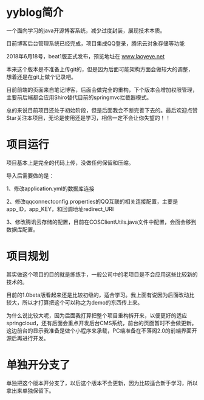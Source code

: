 # yyblog简介

一个面向学习的java开源博客系统，减少过度封装，展现技术本质。

目前博客后台管理系统已经完成，项目集成QQ登录，腾讯云对象存储等功能

2018年6月18号，beat1版正式发布，预览地址在 www.laoyeye.net

本来这个版本是不准备上传git的，但是因为后面可能架构方面会做较大的调整，想着还是在git上做个记录吧。

目前前端的页面来自笔记博客，后面会做完全的重构，下个版本会增加权限管理，主要前后端都会应用Shiro替代目前的springmvc拦截器模式。

总的来说目前项目还处于初始阶段，但是后面我会不断完善下去的。最后欢迎点赞Star关注本项目，无论是使用还是学习，相信一定不会让你失望的！！

# 项目运行

项目基本上是完全的代码上传，没做任何保留和压缩。

导入后需要做的是：

1、修改application.yml的数据库连接

2、修改qqconnectconfig.properties的QQ互联的相关连接配置，主要是app_ID，app_KEY，和回调地址redirect_URI

3、修改腾讯云存储的配置，目前在COSClientUtils.java文件中配置，会面会移到数据库配置。

# 项目规划

其实做这个项目的目的就是练练手，一般公司中的老项目是不会应用这些比较新的技术的。

目前的1.0beta版看起来还是比较初级的，适合学习。我上面有说因为后面改动比较大，所以才打算把这个可以称之为demo的东西传上来。

为什么说比较大呢，因为后面我打算把整个项目重构拆开来，以便更好的适应springcloud，还有后面会重点开发后台CMS系统，前台的页面暂时不会做更新。这边前台的显示我准备是做个小程序来承载，PC端准备在不落阁2.0的前端界面开源后再进行开发。

# 单独开分支了
单独把这个版本开分支了，以后这个版本不会更新，因为比较适合新手学习，所以拿出来单独保留下。
